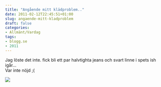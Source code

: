 ```yaml
---
title: "Angående mitt klädproblem.."
date: 2011-02-12T22:45:51+01:00
slug: angaende-mitt-kladproblem
draft: false
categories:
- Allmänt/Vardag
tags:
- blogg.se
- 2011
---
```

Jag löste det inte. fick bli ett par halvtighta jeans och svart linne i spets ish igår...  
Var inte nöjd ;(  
  
![](/assets/images/blogg.se/dsc01267_132236908.jpg)
